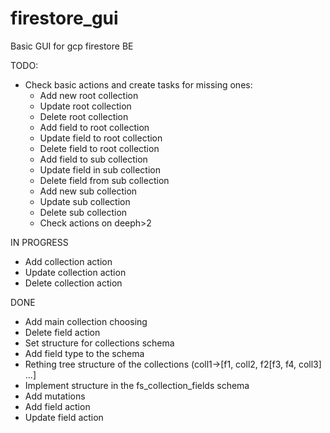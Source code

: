 # firestore_gui
Basic GUI for gcp firestore BE

TODO:
- Check basic actions and create tasks for missing ones:
    - Add new root collection
    - Update root collection
    - Delete root collection
    - Add field to root collection
    - Update field to root collection
    - Delete field to root collection
    - Add field to sub collection
    - Update field in sub collection
    - Delete field from sub collection
    - Add new sub collection
    - Update sub collection
    - Delete sub collection
    - Check actions on deeph>2

IN PROGRESS
- Add collection action
- Update collection action
- Delete collection action

DONE
- Add main collection choosing
- Delete field action
- Set structure for collections schema
- Add field type to the schema
- Rething tree structure of the collections (coll1->[f1, coll2, f2[f3, f4, coll3] ...] 
- Implement structure in the fs_collection_fields schema
- Add mutations
- Add field action
- Update field action
